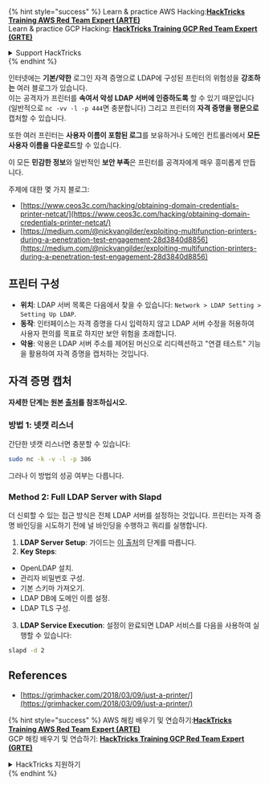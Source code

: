 {% hint style="success" %}
Learn & practice AWS Hacking:<img src="/.gitbook/assets/arte.png" alt="" data-size="line">[**HackTricks Training AWS Red Team Expert (ARTE)**](https://training.hacktricks.xyz/courses/arte)<img src="/.gitbook/assets/arte.png" alt="" data-size="line">\
Learn & practice GCP Hacking: <img src="/.gitbook/assets/grte.png" alt="" data-size="line">[**HackTricks Training GCP Red Team Expert (GRTE)**<img src="/.gitbook/assets/grte.png" alt="" data-size="line">](https://training.hacktricks.xyz/courses/grte)

<details>

<summary>Support HackTricks</summary>

* Check the [**subscription plans**](https://github.com/sponsors/carlospolop)!
* **Join the** 💬 [**Discord group**](https://discord.gg/hRep4RUj7f) or the [**telegram group**](https://t.me/peass) or **follow** us on **Twitter** 🐦 [**@hacktricks\_live**](https://twitter.com/hacktricks\_live)**.**
* **Share hacking tricks by submitting PRs to the** [**HackTricks**](https://github.com/carlospolop/hacktricks) and [**HackTricks Cloud**](https://github.com/carlospolop/hacktricks-cloud) github repos.

</details>
{% endhint %}


인터넷에는 **기본/약한** 로그인 자격 증명으로 LDAP에 구성된 프린터의 위험성을 **강조하는** 여러 블로그가 있습니다.\
이는 공격자가 프린터를 **속여서 악성 LDAP 서버에 인증하도록** 할 수 있기 때문입니다(일반적으로 `nc -vv -l -p 444`면 충분합니다) 그리고 프린터의 **자격 증명을 평문으로** 캡처할 수 있습니다.

또한 여러 프린터는 **사용자 이름이 포함된 로그**를 보유하거나 도메인 컨트롤러에서 **모든 사용자 이름을 다운로드**할 수 있습니다.

이 모든 **민감한 정보**와 일반적인 **보안 부족**은 프린터를 공격자에게 매우 흥미롭게 만듭니다.

주제에 대한 몇 가지 블로그:

* [https://www.ceos3c.com/hacking/obtaining-domain-credentials-printer-netcat/](https://www.ceos3c.com/hacking/obtaining-domain-credentials-printer-netcat/)
* [https://medium.com/@nickvangilder/exploiting-multifunction-printers-during-a-penetration-test-engagement-28d3840d8856](https://medium.com/@nickvangilder/exploiting-multifunction-printers-during-a-penetration-test-engagement-28d3840d8856)

## 프린터 구성
- **위치**: LDAP 서버 목록은 다음에서 찾을 수 있습니다: `Network > LDAP Setting > Setting Up LDAP`.
- **동작**: 인터페이스는 자격 증명을 다시 입력하지 않고 LDAP 서버 수정을 허용하여 사용자 편의를 목표로 하지만 보안 위험을 초래합니다.
- **악용**: 악용은 LDAP 서버 주소를 제어된 머신으로 리디렉션하고 "연결 테스트" 기능을 활용하여 자격 증명을 캡처하는 것입니다.

## 자격 증명 캡처

**자세한 단계는 원본 [출처](https://grimhacker.com/2018/03/09/just-a-printer/)를 참조하십시오.**

### 방법 1: 넷캣 리스너
간단한 넷캣 리스너면 충분할 수 있습니다:
```bash
sudo nc -k -v -l -p 386
```
그러나 이 방법의 성공 여부는 다릅니다.

### Method 2: Full LDAP Server with Slapd
더 신뢰할 수 있는 접근 방식은 전체 LDAP 서버를 설정하는 것입니다. 프린터는 자격 증명 바인딩을 시도하기 전에 널 바인딩을 수행하고 쿼리를 실행합니다.

1. **LDAP Server Setup**: 가이드는 [이 출처](https://www.server-world.info/en/note?os=Fedora_26&p=openldap)의 단계를 따릅니다.
2. **Key Steps**:
- OpenLDAP 설치.
- 관리자 비밀번호 구성.
- 기본 스키마 가져오기.
- LDAP DB에 도메인 이름 설정.
- LDAP TLS 구성.
3. **LDAP Service Execution**: 설정이 완료되면 LDAP 서비스를 다음을 사용하여 실행할 수 있습니다:
```bash
slapd -d 2
```
## References
* [https://grimhacker.com/2018/03/09/just-a-printer/](https://grimhacker.com/2018/03/09/just-a-printer/)


{% hint style="success" %}
AWS 해킹 배우기 및 연습하기:<img src="/.gitbook/assets/arte.png" alt="" data-size="line">[**HackTricks Training AWS Red Team Expert (ARTE)**](https://training.hacktricks.xyz/courses/arte)<img src="/.gitbook/assets/arte.png" alt="" data-size="line">\
GCP 해킹 배우기 및 연습하기: <img src="/.gitbook/assets/grte.png" alt="" data-size="line">[**HackTricks Training GCP Red Team Expert (GRTE)**<img src="/.gitbook/assets/grte.png" alt="" data-size="line">](https://training.hacktricks.xyz/courses/grte)

<details>

<summary>HackTricks 지원하기</summary>

* [**구독 계획**](https://github.com/sponsors/carlospolop) 확인하기!
* **💬 [**Discord 그룹**](https://discord.gg/hRep4RUj7f) 또는 [**텔레그램 그룹**](https://t.me/peass)에 참여하거나 **Twitter** 🐦 [**@hacktricks\_live**](https://twitter.com/hacktricks\_live)**를 팔로우하세요.**
* **[**HackTricks**](https://github.com/carlospolop/hacktricks) 및 [**HackTricks Cloud**](https://github.com/carlospolop/hacktricks-cloud) 깃허브 리포지토리에 PR을 제출하여 해킹 팁을 공유하세요.**

</details>
{% endhint %}
